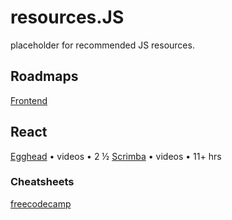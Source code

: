 # resources.JS
placeholder for recommended JS resources.

## Roadmaps

[Frontend](https://roadmap.sh/frontend)

## React

[Egghead](https://egghead.io/courses/the-beginner-s-guide-to-react) • videos • 2 ½
[Scrimba](https://scrimba.com/learn/learnreact) • videos • 11+ hrs

### Cheatsheets

[freecodecamp](https://www-freecodecamp-org.cdn.ampproject.org/c/s/www.freecodecamp.org/news/the-react-cheatsheet/amp/#react-elements)
